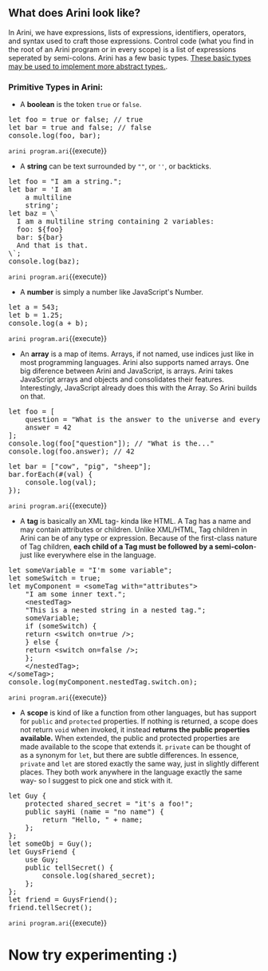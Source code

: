 ## What does Arini look like?
In Arini, we have expressions, lists of expressions, identifiers, operators, and syntax used to craft those expressions. Control code (what you find in the root of an Arini program or in every scope) is a list of expressions seperated by semi-colons. Arini has a few basic types. [These basic types may be used to implement more abstract types.](https://github.com/s-p-n/arini/blob/master/docs/casting/custom.md).

### Primitive Types in Arini:
* A **boolean** is the token `true` or `false`.
<pre class="file" data-filename="project/program.ari" data-target="replace">
let foo = true or false; // true
let bar = true and false; // false
console.log(foo, bar);
</pre>
`arini program.ari`{{execute}}

* A **string** can be text surrounded by `""`, or `''`, or backticks.
<pre class="file" data-filename="project/program.ari" data-target="replace">
let foo = "I am a string.";
let bar = 'I am
    a multiline
    string';
let baz = \`
  I am a multiline string containing 2 variables:
  foo: ${foo}
  bar: ${bar}
  And that is that.
\`;
console.log(baz);
</pre>
`arini program.ari`{{execute}}

* A **number** is simply a number like JavaScript's Number.
<pre class="file" data-filename="project/program.ari" data-target="replace">
let a = 543;
let b = 1.25;
console.log(a + b);
</pre>
`arini program.ari`{{execute}}

* An **array** is a map of items. Arrays, if not named, use indices just like in most programming languages. Arini also supports named arrays. One big diference between Arini and JavaScript, is arrays. Arini takes JavaScript arrays and objects and consolidates their features. Interestingly, JavaScript already does this with the Array. So Arini builds on that.
<pre class="file" data-filename="project/program.ari" data-target="replace">
let foo = [
    question = "What is the answer to the universe and everything?",
    answer = 42
];
console.log(foo["question"]); // "What is the..."
console.log(foo.answer); // 42 
</pre>
<pre class="file" data-filename="project/program.ari" data-target="replace">
let bar = ["cow", "pig", "sheep"];
bar.forEach(#(val) {
    console.log(val);
});
</pre>
`arini program.ari`{{execute}}

* A **tag** is basically an XML tag- kinda like HTML. A Tag has a name and may contain attributes or children. Unlike XML/HTML, Tag children in Arini can be of any type or expression. Because of the first-class nature of Tag children, **each child of a Tag must be followed by a semi-colon**- just like everywhere else in the language. 
<pre class="file" data-filename="project/program.ari" data-target="replace">
let someVariable = &#x22;I&#x27;m some variable&#x22;;
let someSwitch = true;
let myComponent = &#x3C;someTag with=&#x22;attributes&#x22;&#x3E;
    &#x22;I am some inner text.&#x22;;
    &#x3C;nestedTag&#x3E;
    &#x22;This is a nested string in a nested tag.&#x22;;
    someVariable;
    if (someSwitch) {
    return &#x3C;switch on=true /&#x3E;;
    } else {
    return &#x3C;switch on=false /&#x3E;;
    };
    &#x3C;/nestedTag&#x3E;;
&#x3C;/someTag&#x3E;;
console.log(myComponent.nestedTag.switch.on); 
</pre>
`arini program.ari`{{execute}}

* A **scope** is kind of like a function from other languages, but has support for `public` and `protected` properties. If nothing is returned, a scope does not return `void` when invoked, it instead **returns the public properties available.** When extended, the public and protected properties are made available to the scope that extends it. `private` can be thought of as a synonym for `let`, but there are subtle differences. In essence, `private` and `let` are stored exactly the same way, just in slightly different places. They both work anywhere in the language exactly the same way- so I suggest to pick one and stick with it.
<pre class="file" data-filename="project/program.ari" data-target="replace">
let Guy {
    protected shared_secret = "it's a foo!";
    public sayHi (name = "no name") {
        return "Hello, " + name;
    };
};
let someObj = Guy();
let GuysFriend {
    use Guy;
    public tellSecret() {
        console.log(shared_secret);
    };
};
let friend = GuysFriend();
friend.tellSecret();
</pre>
`arini program.ari`{{execute}}

# Now try experimenting :)

